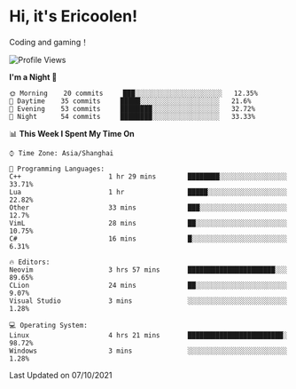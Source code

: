 # Hi, it's Ericoolen!
Coding and gaming！

<!--START_SECTION:waka-->
![Profile Views](http://img.shields.io/badge/Profile%20Views-18-blue)

**I'm a Night 🦉** 

```text
🌞 Morning    20 commits     ███░░░░░░░░░░░░░░░░░░░░░░   12.35% 
🌆 Daytime    35 commits     █████░░░░░░░░░░░░░░░░░░░░   21.6% 
🌃 Evening    53 commits     ████████░░░░░░░░░░░░░░░░░   32.72% 
🌙 Night      54 commits     ████████░░░░░░░░░░░░░░░░░   33.33%

```


📊 **This Week I Spent My Time On** 

```text
⌚︎ Time Zone: Asia/Shanghai

💬 Programming Languages: 
C++                      1 hr 29 mins        ████████░░░░░░░░░░░░░░░░░   33.71% 
Lua                      1 hr                █████░░░░░░░░░░░░░░░░░░░░   22.82% 
Other                    33 mins             ███░░░░░░░░░░░░░░░░░░░░░░   12.7% 
VimL                     28 mins             ██░░░░░░░░░░░░░░░░░░░░░░░   10.75% 
C#                       16 mins             █░░░░░░░░░░░░░░░░░░░░░░░░   6.31%

🔥 Editors: 
Neovim                   3 hrs 57 mins       ██████████████████████░░░   89.65% 
CLion                    24 mins             ██░░░░░░░░░░░░░░░░░░░░░░░   9.07% 
Visual Studio            3 mins              ░░░░░░░░░░░░░░░░░░░░░░░░░   1.28%

💻 Operating System: 
Linux                    4 hrs 21 mins       ████████████████████████░   98.72% 
Windows                  3 mins              ░░░░░░░░░░░░░░░░░░░░░░░░░   1.28%

```


 Last Updated on 07/10/2021
<!--END_SECTION:waka-->

